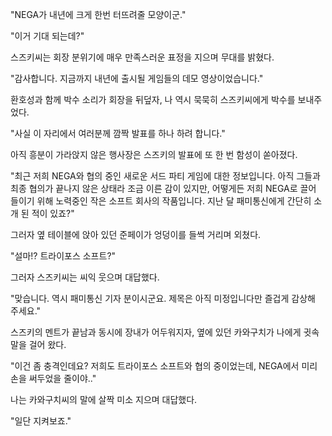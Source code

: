 "NEGA가 내년에 크게 한번 터뜨려줄 모양이군." 

"이거 기대 되는데?" 

스즈키씨는 회장 분위기에 매우 만족스러운 표정을 지으며 무대를 밝혔다.

"감사합니다. 지금까지 내년에 출시될 게임들의 데모 영상이었습니다." 

환호성과 함께 박수 소리가 회장을 뒤덮자, 나 역시 묵묵히 스즈키씨에게 박수를 보내주었다.

"사실 이 자리에서 여러분께 깜짝 발표를 하나 하려 합니다." 

아직 흥분이 가라앉지 않은 행사장은 스즈키의 발표에 또 한 번 함성이 쏟아졌다.

"최근 저희 NEGA와 협의 중인 새로운 서드 파티 게임에 대한 정보입니다. 아직 그들과 최종 협의가 끝나지 않은 상태라 조금 이른 감이 있지만, 어떻게든 저희 NEGA로 끌어 들이기 위해 노력중인 작은 소프트 회사의 작품입니다. 지난 달 패미통신에게 간단히 소개 된 적이 있죠?" 

그러자 옆 테이블에 앉아 있던 준페이가 엉덩이를 들썩 거리며 외쳤다.

"설마!? 트라이포스 소프트?" 

그러자 스즈키씨는 씨익 웃으며 대답했다.

"맞습니다. 역시 패미통신 기자 분이시군요. 제목은 아직 미정입니다만 즐겁게 감상해 주세요." 

스즈키의 멘트가 끝남과 동시에 장내가 어두워지자, 옆에 있던 카와구치가 나에게 귓속말을 걸어 왔다.

"이건 좀 충격인데요? 저희도 트라이포스 소프트와 협의 중이었는데, NEGA에서 미리 손을 써두었을 줄이야.." 

나는 카와구치씨의 말에 살짝 미소 지으며 대답했다.

"일단 지켜보죠." 